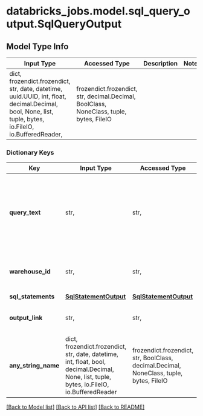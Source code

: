 # databricks_jobs.model.sql_query_output.SqlQueryOutput

## Model Type Info
Input Type | Accessed Type | Description | Notes
------------ | ------------- | ------------- | -------------
dict, frozendict.frozendict, str, date, datetime, uuid.UUID, int, float, decimal.Decimal, bool, None, list, tuple, bytes, io.FileIO, io.BufferedReader,  | frozendict.frozendict, str, decimal.Decimal, BoolClass, NoneClass, tuple, bytes, FileIO |  | 

### Dictionary Keys
Key | Input Type | Accessed Type | Description | Notes
------------ | ------------- | ------------- | ------------- | -------------
**query_text** | str,  | str,  | The text of the SQL query. Can Run permission of the SQL query is required to view this field. | [optional] 
**warehouse_id** | str,  | str,  | The canonical identifier of the SQL warehouse. | [optional] 
**sql_statements** | [**SqlStatementOutput**](SqlStatementOutput.md) | [**SqlStatementOutput**](SqlStatementOutput.md) |  | [optional] 
**output_link** | str,  | str,  | The link to find the output results. | [optional] 
**any_string_name** | dict, frozendict.frozendict, str, date, datetime, int, float, bool, decimal.Decimal, None, list, tuple, bytes, io.FileIO, io.BufferedReader | frozendict.frozendict, str, BoolClass, decimal.Decimal, NoneClass, tuple, bytes, FileIO | any string name can be used but the value must be the correct type | [optional]

[[Back to Model list]](../../README.md#documentation-for-models) [[Back to API list]](../../README.md#documentation-for-api-endpoints) [[Back to README]](../../README.md)

